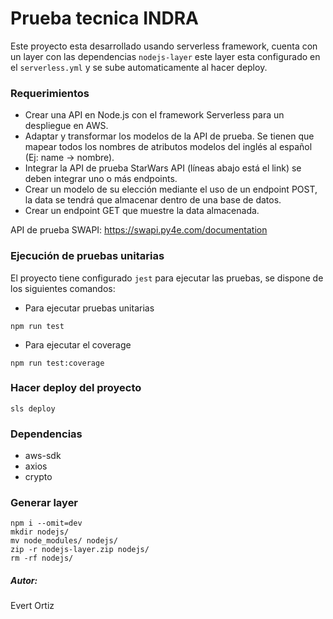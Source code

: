 # Prueba tecnica INDRA

Este proyecto esta desarrollado usando serverless framework, cuenta con un layer con las dependencias `nodejs-layer` este layer esta configurado en el `serverless.yml` y se sube automaticamente al hacer deploy.

### Requerimientos

- Crear una API en Node.js con el framework Serverless para un despliegue en AWS.
- Adaptar y transformar los modelos de la API de prueba. Se tienen que mapear todos los nombres de atributos modelos del inglés al español (Ej: name -> nombre).
- Integrar la API de prueba StarWars API (líneas abajo está el link) se deben integrar uno o más endpoints.
- Crear un modelo de su elección mediante el uso de un endpoint POST, la data se tendrá que almacenar dentro de una base de datos.
- Crear un endpoint GET que muestre la data almacenada.

API de prueba SWAPI: https://swapi.py4e.com/documentation

### Ejecución de pruebas unitarias

El proyecto tiene configurado `jest` para ejecutar las pruebas, se dispone de los siguientes comandos:

- Para ejecutar pruebas unitarias

```
npm run test
```

- Para ejecutar el coverage

```
npm run test:coverage
```

### Hacer deploy del proyecto

```
sls deploy
```

### Dependencias

- aws-sdk
- axios
- crypto

### Generar layer

```
npm i --omit=dev
mkdir nodejs/
mv node_modules/ nodejs/
zip -r nodejs-layer.zip nodejs/
rm -rf nodejs/
```

##### Autor:

Evert Ortiz
